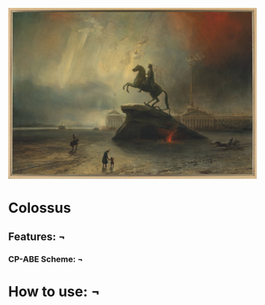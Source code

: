 ![](./assets/colossus.jpg)


# Colossus

## Features: ¬

### CP-ABE Scheme: ¬




# How to use: ¬


#
